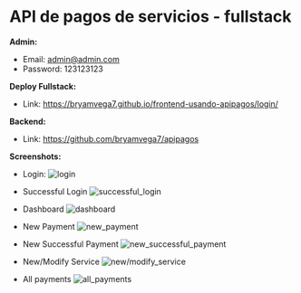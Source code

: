<h1>API de pagos de servicios - fullstack</h1>

**Admin:**
- Email: admin@admin.com
- Password: 123123123

**Deploy Fullstack:**
- Link: https://bryamvega7.github.io/frontend-usando-apipagos/login/

**Backend:**
- Link: https://github.com/bryamvega7/apipagos

**Screenshots:**
- Login:
![login](https://user-images.githubusercontent.com/28932086/226088296-df5a111a-fbde-48fd-ac7c-9174c8045d9f.png)

- Successful Login
![successful_login](https://user-images.githubusercontent.com/28932086/226088327-6e00ec44-65ec-45c9-bec5-e2ef985b10c9.png)

- Dashboard
![dashboard](https://user-images.githubusercontent.com/28932086/226088347-c62e26ad-2273-4d39-9afa-ed85ed9d28d1.png)

- New Payment
![new_payment](https://user-images.githubusercontent.com/28932086/226088371-d4bda9ab-942f-4ed3-9f65-99a959d72476.png)

- New Successful Payment
![new_successful_payment](https://user-images.githubusercontent.com/28932086/226088392-ca42d57c-64b0-4dc4-88f6-dfeff4944cd5.png)

- New/Modify Service
![new/modify_service](https://user-images.githubusercontent.com/28932086/226088420-8dd84ee9-28ed-4b57-b4f5-81461fe9840f.png)

- All payments
![all_payments](https://user-images.githubusercontent.com/28932086/226088443-96c30212-5708-45cc-a9ba-9da3089552e2.png)
